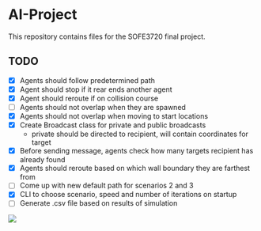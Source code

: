 # AI-Project
This repository contains files for the SOFE3720 final project.

## TODO
- [X] Agents should follow predetermined path
- [X] Agent should stop if it rear ends another agent
- [X] Agent should reroute if on collision course
- [ ] Agents should not overlap when they are spawned
- [X] Agents should not overlap when moving to start locations
- [X] Create Broadcast class for private and public broadcasts
  - private should be directed to recipient, will contain coordinates for target
- [X] Before sending message, agents check how many targets recipient has already found
- [X] Agents should reroute based on which wall boundary they are farthest from
- [ ] Come up with new default path for scenarios 2 and 3
- [X] CLI to choose scenario, speed and number of iterations on startup
- [ ] Generate .csv file based on results of simulation

![](https://i.imgur.com/xChvBe7.gif)
